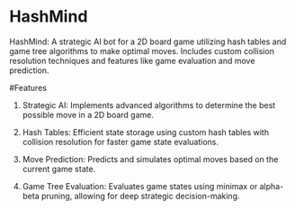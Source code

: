 # HashMind
HashMind: A strategic AI bot for a 2D board game utilizing hash tables and game tree algorithms to make optimal moves. Includes custom collision resolution techniques and features like game evaluation and move prediction.

#Features

1. Strategic AI: Implements advanced algorithms to determine the best possible move in a 2D board game.
    
2. Hash Tables: Efficient state storage using custom hash tables with collision resolution for faster game state evaluations.
    
3. Move Prediction: Predicts and simulates optimal moves based on the current game state.
    
4. Game Tree Evaluation: Evaluates game states using minimax or alpha-beta pruning, allowing for deep strategic decision-making.
